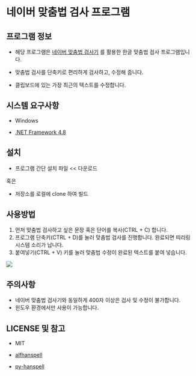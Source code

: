 # 네이버 맞춤법 검사 프로그램



## 프로그램 정보

- 해당 프로그램은 [네이버 맞춤법 검사기](https://search.naver.com/search.naver?where=nexearch&query=%EB%84%A4%EC%9D%B4%EB%B2%84+%EB%A7%9E%EC%B6%A4%EB%B2%95+%EA%B2%80%EC%82%AC%EA%B8%B0&ie=utf8&sm=tab_she&qdt=0) 를 활용한 한글 맞춤법 검사 프로그램입니다.

- 맞춤법 검사를 단축키로 편리하게 검사하고, 수정해 줍니다.

- 클립보드에 있는 가장 최근의 텍스트를 수정합니다.

  

## 시스템 요구사항

- Windows

- [.NET Framework 4.8](https://dotnet.microsoft.com/ko-kr/download/dotnet-framework/net48)

  

## 설치

- 프로그램 간단 설치 파일 << 다운로드

혹은

- 저장소를 로컬에 clone 하여 빌드



## 사용방법

1. 먼저 맞춤법 검사하고 싶은 문장 혹은 단어를 복사(CTRL + C) 합니다.
2. 프로그램 단축키(CTRL + D)를 눌러 맞춤법 검사를 진행합니다. 완료되면 띠리링 시스템 소리가 납니다.
3. 붙여넣기(CTRL + V) 키를 눌러 맞춤법 수정이 완료된 텍스트를 붙여 넣습니다.

<img src="https://media.discordapp.net/attachments/966228218015281212/1165298604538351727/ezgif-5-d7d2bfa769.gif?ex=654657e5&is=6533e2e5&hm=739dc65a1850e190c8ee9e3675ba0943032f57e80c7c5a1e1764ad1a0090b32e&="  />



## 주의사항

- 네이버 맞춤법 검사기와 동일하게 400자 이상은 검사 및 수정이 불가합니다.
- 윈도우 환경에서만 사용이 가능합니다.



## LICENSE 및 참고

- MIT
- [alfhanspell](https://github.com/kw-lee/alfhanspell)

- [py-hanspell](https://github.com/ssut/py-hanspell)
